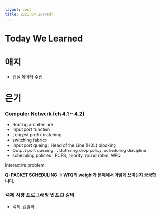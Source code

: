 ```yaml
---
layout: post
title: 2021.04.28(Wed)
---
```


# Today We Learned

# 애지

- 랩실 데이터 수집

# 은기

### Computer Network (ch 4.1 ~ 4.2)

- Routing architecture
- Input port function
- Longest prefix matching
- switching fabrics
- Input port queing : Head of the Line (HOL) blocking
- Output port queuing : : Buffering drop policy, scheduling discipline
- scheduling policies : FCFS, priority, round robin, WFQ

Interactive problem. 

**Q: PACKET SCHEDULING → WFQ의 weight가 문제에서 어떻게 쓰이는지 궁금합니다.**

### 객체 지향 프로그래밍 인프런 강의
- 객체, 캡슐화
